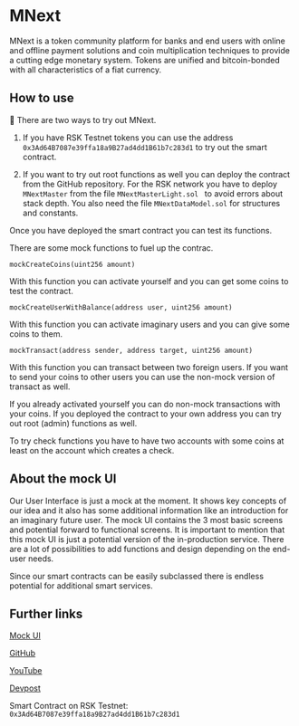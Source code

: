 # MNext

MNext is a token community platform for banks and end users with online and offline payment solutions and coin multiplication techniques to provide a cutting edge monetary system. Tokens are unified and bitcoin-bonded with all characteristics of a fiat currency.

## How to use

🔦 There are two ways to try out MNext.

1. If you have RSK Testnet tokens you can use the address ` 0x3Ad64B7087e39ffa18a9B27ad4dd1B61b7c283d1 ` to try out the smart contract.

2. If you want to try out root functions as well you can deploy the contract from the GitHub repository. For the RSK network you have to deploy ` MNextMaster ` from the file ` MNextMasterLight.sol  ` to avoid errors about stack depth. You also need the file ` MNextDataModel.sol ` for structures and constants.

Once you have deployed the smart contract you can test its functions.

There are some mock functions to fuel up the contrac.

` mockCreateCoins(uint256 amount) `

With this function you can activate yourself and you can get some coins to test the contract.

` mockCreateUserWithBalance(address user, uint256 amount) `

With this function you can activate imaginary users and you can give some coins to them.

` mockTransact(address sender, address target, uint256 amount) `

With this function you can transact between two foreign users. If you want to send your coins to other users you can use the non-mock version of transact as well.

If you already activated yourself you can do non-mock transactions with your coins. If you deployed the contract to your own address you can try out root (admin) functions as well.

To try check functions you have to have two accounts with some coins at least on the account which creates a check.

## About the mock UI

Our User Interface is just a mock at the moment. It shows key concepts of our idea and it also has some additional information like an introduction for an imaginary future user. The mock UI contains the 3 most basic screens and potential forward to functional screens. It is important to mention that this mock UI is just a potential version of the in-production service. There are a lot of possibilities to add functions and design depending on the end-user needs.

Since our smart contracts can be easily subclassed there is endless potential for additional smart services.

## Further links

[Mock UI](https://hyperrixel.com/hackathon/mnext/)

[GitHub](https://github.com/hyperrixel/MNext)

[YouTube](https://youtu.be/5TFfpMe43Vk)

[Devpost](https://devpost.com/software/mnext)

Smart Contract on RSK Testnet: ` 0x3Ad64B7087e39ffa18a9B27ad4dd1B61b7c283d1 `
